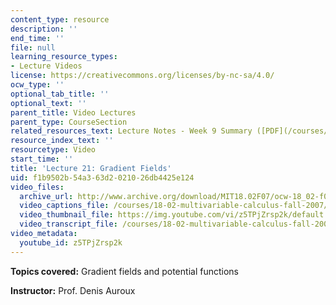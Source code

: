 ```yaml
---
content_type: resource
description: ''
end_time: ''
file: null
learning_resource_types:
- Lecture Videos
license: https://creativecommons.org/licenses/by-nc-sa/4.0/
ocw_type: ''
optional_tab_title: ''
optional_text: ''
parent_title: Video Lectures
parent_type: CourseSection
related_resources_text: Lecture Notes - Week 9 Summary ([PDF](/courses/18-02-multivariable-calculus-fall-2007/resources/lec_week9))
resource_index_text: ''
resourcetype: Video
start_time: ''
title: 'Lecture 21: Gradient Fields'
uid: f1b9502b-54a3-63d2-0210-26db4425e124
video_files:
  archive_url: http://www.archive.org/download/MIT18.02F07/ocw-18_02-f07-lec21_300k.mp4
  video_captions_file: /courses/18-02-multivariable-calculus-fall-2007/b95132f3a3e45562b03e18d72aa9065d_z5TPjZrsp2k.vtt
  video_thumbnail_file: https://img.youtube.com/vi/z5TPjZrsp2k/default.jpg
  video_transcript_file: /courses/18-02-multivariable-calculus-fall-2007/90688325c5dc28fe81d2538dd60427cf_z5TPjZrsp2k.pdf
video_metadata:
  youtube_id: z5TPjZrsp2k
---
```


**Topics covered:** Gradient fields and potential functions

**Instructor:** Prof. Denis Auroux

